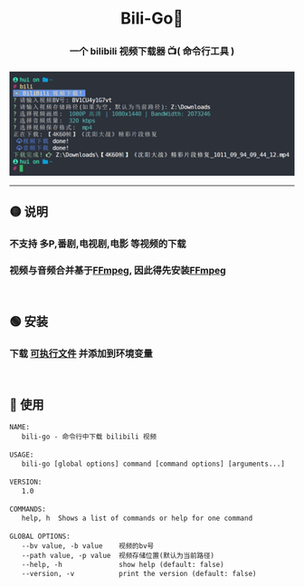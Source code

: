 # <p align="center">Bili-Go🍻</p>

<h3 align="center">
<strong>一个 bilibili 视频下载器 📺( 命令行工具 )</strong>
<h4>

<div align="center"><img src="./image/show.png" alt="show" /></div>

---

## 🟡 说明

<h3>不支持 多P,番剧,电视剧,电影 等视频的下载</h3>
<h3>视频与音频合并基于<a href="https://www.ffmpeg.org/download.html">FFmpeg</a>, 因此得先安装<a href="https://www.ffmpeg.org/download.html">FFmpeg</a></h3>
<br />

## 🟢 安装

<h3>下载 <a href="https://github.com/mouxiaohui/bili-go/releases">可执行文件</a> 并添加到环境变量</h3>

<br />

## 🔵 使用

```
NAME:
   bili-go - 命令行中下载 bilibili 视频

USAGE:
   bili-go [global options] command [command options] [arguments...]

VERSION:
   1.0

COMMANDS:
   help, h  Shows a list of commands or help for one command

GLOBAL OPTIONS:
   --bv value, -b value    视频的bv号
   --path value, -p value  视频存储位置(默认为当前路径)
   --help, -h              show help (default: false)
   --version, -v           print the version (default: false)
```
